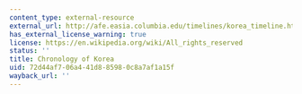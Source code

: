 ```yaml
---
content_type: external-resource
external_url: http://afe.easia.columbia.edu/timelines/korea_timeline.htm
has_external_license_warning: true
license: https://en.wikipedia.org/wiki/All_rights_reserved
status: ''
title: Chronology of Korea
uid: 72d44af7-06a4-41d8-8598-0c8a7af1a15f
wayback_url: ''
---
```

